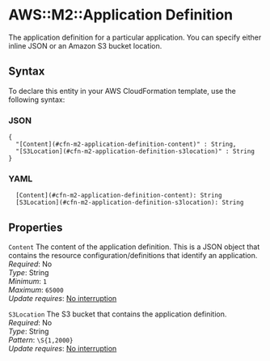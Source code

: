 # AWS::M2::Application Definition<a name="aws-properties-m2-application-definition"></a>

The application definition for a particular application\. You can specify either inline JSON or an Amazon S3 bucket location\.

## Syntax<a name="aws-properties-m2-application-definition-syntax"></a>

To declare this entity in your AWS CloudFormation template, use the following syntax:

### JSON<a name="aws-properties-m2-application-definition-syntax.json"></a>

```
{
  "[Content](#cfn-m2-application-definition-content)" : String,
  "[S3Location](#cfn-m2-application-definition-s3location)" : String
}
```

### YAML<a name="aws-properties-m2-application-definition-syntax.yaml"></a>

```
  [Content](#cfn-m2-application-definition-content): String
  [S3Location](#cfn-m2-application-definition-s3location): String
```

## Properties<a name="aws-properties-m2-application-definition-properties"></a>

`Content`  <a name="cfn-m2-application-definition-content"></a>
The content of the application definition\. This is a JSON object that contains the resource configuration/definitions that identify an application\.  
*Required*: No  
*Type*: String  
*Minimum*: `1`  
*Maximum*: `65000`  
*Update requires*: [No interruption](https://docs.aws.amazon.com/AWSCloudFormation/latest/UserGuide/using-cfn-updating-stacks-update-behaviors.html#update-no-interrupt)

`S3Location`  <a name="cfn-m2-application-definition-s3location"></a>
The S3 bucket that contains the application definition\.  
*Required*: No  
*Type*: String  
*Pattern*: `\S{1,2000}`  
*Update requires*: [No interruption](https://docs.aws.amazon.com/AWSCloudFormation/latest/UserGuide/using-cfn-updating-stacks-update-behaviors.html#update-no-interrupt)